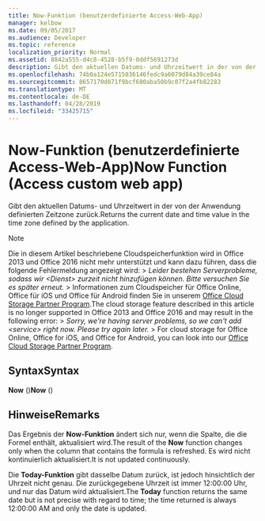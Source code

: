 ```yaml
---
title: Now-Funktion (benutzerdefinierte Access-Web-App)
manager: kelbow
ms.date: 09/05/2017
ms.audience: Developer
ms.topic: reference
localization_priority: Normal
ms.assetid: 8842a555-d4c8-4528-b5f9-0ddf5691273d
description: Gibt den aktuellen Datums- und Uhrzeitwert in der von der Anwendung definierten Zeitzone zurück.
ms.openlocfilehash: 74b0a124e5715036146fedc9a6079d84a39ce84a
ms.sourcegitcommit: 8657170d071f9bcf680aba50b9c07f2a4fb82283
ms.translationtype: MT
ms.contentlocale: de-DE
ms.lasthandoff: 04/28/2019
ms.locfileid: "33425715"
---
```

# <a name="now-function-access-custom-web-app"></a><span data-ttu-id="1dbe3-103">Now-Funktion (benutzerdefinierte Access-Web-App)</span><span class="sxs-lookup"><span data-stu-id="1dbe3-103">Now Function (Access custom web app)</span></span>

<span data-ttu-id="1dbe3-104">Gibt den aktuellen Datums- und Uhrzeitwert in der von der Anwendung definierten Zeitzone zurück.</span><span class="sxs-lookup"><span data-stu-id="1dbe3-104">Returns the current date and time value in the time zone defined by the application.</span></span>
  
> [!NOTE]
> <span data-ttu-id="1dbe3-p101">Die in diesem Artikel beschriebene Cloudspeicherfunktion wird in Office 2013 und Office 2016 nicht mehr unterstützt und kann dazu führen, dass die folgende Fehlermeldung angezeigt wird: >  *Leider bestehen Serverprobleme, sodass wir \<Dienst\> zurzeit nicht hinzufügen können. Bitte versuchen Sie es später erneut.* > Informationen zum Cloudspeicher für Office Online, Office für iOS und Office für Android finden Sie in unserem [Office Cloud Storage Partner Program](https://dev.office.com/programs/officecloudstorage).</span><span class="sxs-lookup"><span data-stu-id="1dbe3-p101">The cloud storage feature described in this article is no longer supported in Office 2013 and Office 2016 and may result in the following error: >  *Sorry, we're having server problems, so we can't add \<service\> right now. Please try again later.* > For cloud storage for Office Online, Office for iOS, and Office for Android, you can look into our [Office Cloud Storage Partner Program](https://dev.office.com/programs/officecloudstorage).</span></span> 
  
## <a name="syntax"></a><span data-ttu-id="1dbe3-107">Syntax</span><span class="sxs-lookup"><span data-stu-id="1dbe3-107">Syntax</span></span>

 <span data-ttu-id="1dbe3-108">**Now** ()</span><span class="sxs-lookup"><span data-stu-id="1dbe3-108">**Now** ()</span></span> 
  
## <a name="remarks"></a><span data-ttu-id="1dbe3-109">Hinweise</span><span class="sxs-lookup"><span data-stu-id="1dbe3-109">Remarks</span></span>

<span data-ttu-id="1dbe3-110">Das Ergebnis der **Now-Funktion** ändert sich nur, wenn die Spalte, die die Formel enthält, aktualisiert wird.</span><span class="sxs-lookup"><span data-stu-id="1dbe3-110">The result of the **Now** function changes only when the column that contains the formula is refreshed.</span></span> <span data-ttu-id="1dbe3-111">Es wird nicht kontinuierlich aktualisiert.</span><span class="sxs-lookup"><span data-stu-id="1dbe3-111">It is not updated continuously.</span></span> 
  
<span data-ttu-id="1dbe3-112">Die **Today-Funktion** gibt dasselbe Datum zurück, ist jedoch hinsichtlich der Uhrzeit nicht genau. Die zurückgegebene Uhrzeit ist immer 12:00:00 Uhr, und nur das Datum wird aktualisiert.</span><span class="sxs-lookup"><span data-stu-id="1dbe3-112">The **Today** function returns the same date but is not precise with regard to time; the time returned is always 12:00:00 AM and only the date is updated.</span></span> 
  

